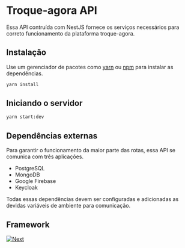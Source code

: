 # Troque-agora API

Essa API contruída com NestJS fornece os serviços necessários para correto funcionamento da plataforma troque-agora.

## Instalação

Use um gerenciador de pacotes como [yarn](https://yarnpkg.com) ou [npm](https://www.npmjs.com) para instalar as dependências.

```bash
yarn install
```

## Iniciando o servidor

```bash
yarn start:dev
```

## Dependências externas

Para garantir o funcionamento da maior parte das rotas, essa API se comunica com três aplicações.

- PostgreSQL
- MongoDB 
- Google Firebase
- Keycloak

Todas essas dependências devem ser configuradas e adicionadas as devidas variáveis de ambiente para comunicação.

## Framework

[![Next][Next.js]][Next-url]

<!-- MARKDOWN LINKS & IMAGES -->
[Next.js]: https://nestjs.com/logo-small.ede75a6b.svg
[Next-url]: https://nestjs.com